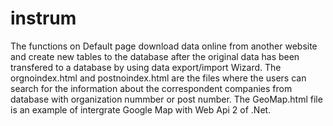 # instrum
The functions on Default page download data online from another website and create new tables to the database after the original data has been transfered to a database by using data export/import Wizard. The orgnoindex.html and postnoindex.html are the files where the users can search for the information about the correspondent companies from database with organization nummber or post number. The GeoMap.html file is an example of intergrate Google Map with Web Api 2 of .Net.
